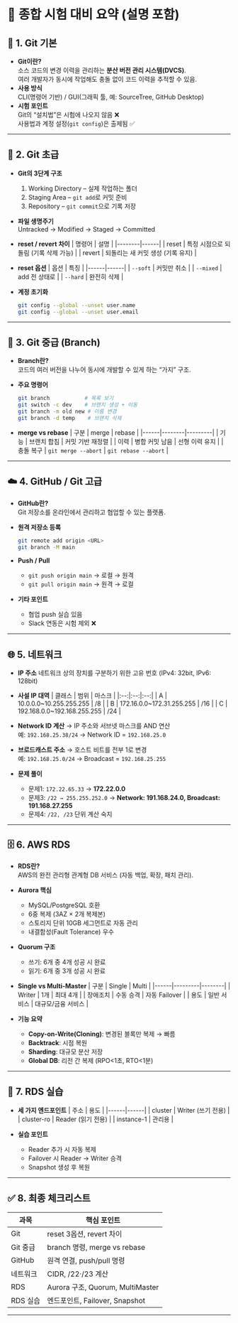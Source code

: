 # 📘 종합 시험 대비 요약 (설명 포함)

## 🧱 1. Git 기본
- **Git이란?**  
  소스 코드의 변경 이력을 관리하는 **분산 버전 관리 시스템(DVCS)**.  
  여러 개발자가 동시에 작업해도 충돌 없이 코드 이력을 추적할 수 있음.  
- **사용 방식**  
  CLI(명령어 기반) / GUI(그래픽 툴, 예: SourceTree, GitHub Desktop)  
- **시험 포인트**  
  Git의 “설치법”은 시험에 나오지 않음 ❌  
  사용법과 계정 설정(`git config`)은 출제됨 ✅

---

## 🧩 2. Git 초급
- **Git의 3단계 구조**
  1. Working Directory – 실제 작업하는 폴더  
  2. Staging Area – `git add`로 커밋 준비  
  3. Repository – `git commit`으로 기록 저장  

- **파일 생명주기**  
  Untracked → Modified → Staged → Committed  

- **reset / revert 차이**
  | 명령어 | 설명 |
  |--------|------|
  | reset | 특정 시점으로 되돌림 (기록 삭제 가능) |
  | revert | 되돌리는 새 커밋 생성 (기록 유지) |

- **reset 옵션**
  | 옵션 | 특징 |
  |------|------|
  | `--soft` | 커밋만 취소 |
  | `--mixed` | add 전 상태로 |
  | `--hard` | 완전히 삭제 |

- **계정 초기화**
  ```bash
  git config --global --unset user.name
  git config --global --unset user.email
  ```

---

## 🌿 3. Git 중급 (Branch)
- **Branch란?**  
  코드의 여러 버전을 나누어 동시에 개발할 수 있게 하는 “가지” 구조.

- **주요 명령어**
  ```bash
  git branch           # 목록 보기
  git switch -c dev    # 브랜치 생성 + 이동
  git branch -m old new # 이름 변경
  git branch -d temp    # 브랜치 삭제
  ```

- **merge vs rebase**
  | 구분 | merge | rebase |
  |------|--------|---------|
  | 기능 | 브랜치 합침 | 커밋 기반 재정렬 |
  | 이력 | 병합 커밋 남음 | 선형 이력 유지 |
  | 충돌 복구 | `git merge --abort` | `git rebase --abort` |

---

## ☁️ 4. GitHub / Git 고급
- **GitHub란?**  
  Git 저장소를 온라인에서 관리하고 협업할 수 있는 플랫폼.

- **원격 저장소 등록**
  ```bash
  git remote add origin <URL>
  git branch -M main
  ```

- **Push / Pull**
  - `git push origin main` → 로컬 → 원격
  - `git pull origin main` → 원격 → 로컬  

- **기타 포인트**
  - 협업 push 실습 있음  
  - Slack 연동은 시험 제외 ❌  

---

## 🌐 5. 네트워크
- **IP 주소**
  네트워크 상의 장치를 구분하기 위한 고유 번호 (IPv4: 32bit, IPv6: 128bit)

- **사설 IP 대역**
  | 클래스 | 범위 | 마스크 |
  |:--:|:--:|:--:|
  | A | 10.0.0.0~10.255.255.255 | /8 |
  | B | 172.16.0.0~172.31.255.255 | /16 |
  | C | 192.168.0.0~192.168.255.255 | /24 |

- **Network ID 계산**
  → IP 주소와 서브넷 마스크를 AND 연산  
  예: `192.168.25.38/24` → Network ID = `192.168.25.0`

- **브로드캐스트 주소**
  → 호스트 비트를 전부 1로 변경  
  예: `192.168.25.0/24` → Broadcast = `192.168.25.255`

- **문제 풀이**
  - 문제1: `172.22.65.33` → **172.22.0.0**
  - 문제3: `/22 → 255.255.252.0` → **Network: 191.168.24.0, Broadcast: 191.168.27.255**
  - 문제4: `/22, /23` 단위 계산 숙지  

---

## 🗄️ 6. AWS RDS
- **RDS란?**  
  AWS의 완전 관리형 관계형 DB 서비스 (자동 백업, 확장, 패치 관리).

- **Aurora 핵심**
  - MySQL/PostgreSQL 호환
  - 6중 복제 (3AZ × 2개 복제본)
  - 스토리지 단위 10GB 세그먼트로 자동 관리
  - 내결함성(Fault Tolerance) 우수

- **Quorum 구조**
  - 쓰기: 6개 중 4개 성공 시 완료  
  - 읽기: 6개 중 3개 성공 시 완료  

- **Single vs Multi-Master**
  | 구분 | Single | Multi |
  |------|---------|--------|
  | Writer | 1개 | 최대 4개 |
  | 장애조치 | 수동 승격 | 자동 Failover |
  | 용도 | 일반 서비스 | 대규모/금융 서비스 |

- **기능 요약**
  - **Copy-on-Write(Cloning)**: 변경된 블록만 복제 → 빠름  
  - **Backtrack**: 시점 복원  
  - **Sharding**: 대규모 분산 저장  
  - **Global DB**: 리전 간 복제 (RPO<1초, RTO<1분)

---

## 🧪 7. RDS 실습
- **세 가지 엔드포인트**
  | 주소 | 용도 |
  |------|------|
  | cluster | Writer (쓰기 전용) |
  | cluster-ro | Reader (읽기 전용) |
  | instance-1 | 관리용 |

- **실습 포인트**
  - Reader 추가 시 자동 복제  
  - Failover 시 Reader → Writer 승격  
  - Snapshot 생성 후 복원  

---

## ✅ 8. 최종 체크리스트
| 과목 | 핵심 포인트 |
|------|--------------|
| Git | reset 3옵션, revert 차이 |
| Git 중급 | branch 명령, merge vs rebase |
| GitHub | 원격 연결, push/pull 명령 |
| 네트워크 | CIDR, /22·/23 계산 |
| RDS | Aurora 구조, Quorum, MultiMaster |
| RDS 실습 | 엔드포인트, Failover, Snapshot |

---
